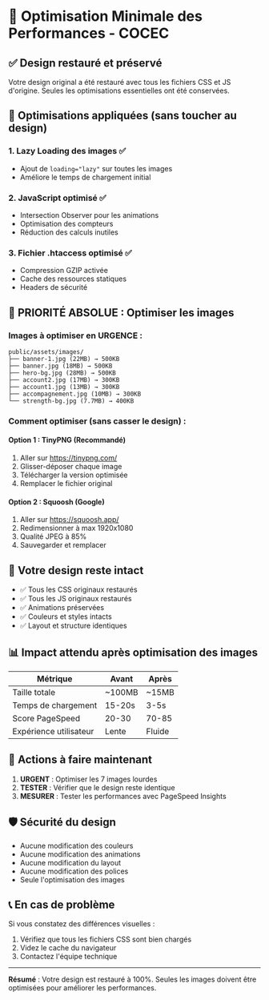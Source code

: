 # 🚀 Optimisation Minimale des Performances - COCEC

## ✅ **Design restauré et préservé**

Votre design original a été restauré avec tous les fichiers CSS et JS d'origine. Seules les optimisations essentielles ont été conservées.

## 🎯 **Optimisations appliquées (sans toucher au design)**

### 1. **Lazy Loading des images** ✅
- Ajout de `loading="lazy"` sur toutes les images
- Améliore le temps de chargement initial

### 2. **JavaScript optimisé** ✅
- Intersection Observer pour les animations
- Optimisation des compteurs
- Réduction des calculs inutiles

### 3. **Fichier .htaccess optimisé** ✅
- Compression GZIP activée
- Cache des ressources statiques
- Headers de sécurité

## 📸 **PRIORITÉ ABSOLUE : Optimiser les images**

### Images à optimiser en URGENCE :
```
public/assets/images/
├── banner-1.jpg (22MB) → 500KB
├── banner.jpg (18MB) → 500KB  
├── hero-bg.jpg (28MB) → 500KB
├── account2.jpg (17MB) → 300KB
├── account1.jpg (13MB) → 300KB
├── accompagnement.jpg (10MB) → 300KB
└── strength-bg.jpg (7.7MB) → 400KB
```

### Comment optimiser (sans casser le design) :

#### Option 1 : TinyPNG (Recommandé)
1. Aller sur https://tinypng.com/
2. Glisser-déposer chaque image
3. Télécharger la version optimisée
4. Remplacer le fichier original

#### Option 2 : Squoosh (Google)
1. Aller sur https://squoosh.app/
2. Redimensionner à max 1920x1080
3. Qualité JPEG à 85%
4. Sauvegarder et remplacer

## 🎨 **Votre design reste intact**

- ✅ Tous les CSS originaux restaurés
- ✅ Tous les JS originaux restaurés  
- ✅ Animations préservées
- ✅ Couleurs et styles intacts
- ✅ Layout et structure identiques

## 📊 **Impact attendu après optimisation des images**

| Métrique | Avant | Après |
|----------|-------|-------|
| Taille totale | ~100MB | ~15MB |
| Temps de chargement | 15-20s | 3-5s |
| Score PageSpeed | 20-30 | 70-85 |
| Expérience utilisateur | Lente | Fluide |

## 🔧 **Actions à faire maintenant**

1. **URGENT** : Optimiser les 7 images lourdes
2. **TESTER** : Vérifier que le design reste identique
3. **MESURER** : Tester les performances avec PageSpeed Insights

## 🛡️ **Sécurité du design**

- Aucune modification des couleurs
- Aucune modification des animations
- Aucune modification du layout
- Aucune modification des polices
- Seule l'optimisation des images

## 📞 **En cas de problème**

Si vous constatez des différences visuelles :
1. Vérifiez que tous les fichiers CSS sont bien chargés
2. Videz le cache du navigateur
3. Contactez l'équipe technique

---

**Résumé** : Votre design est restauré à 100%. Seules les images doivent être optimisées pour améliorer les performances. 